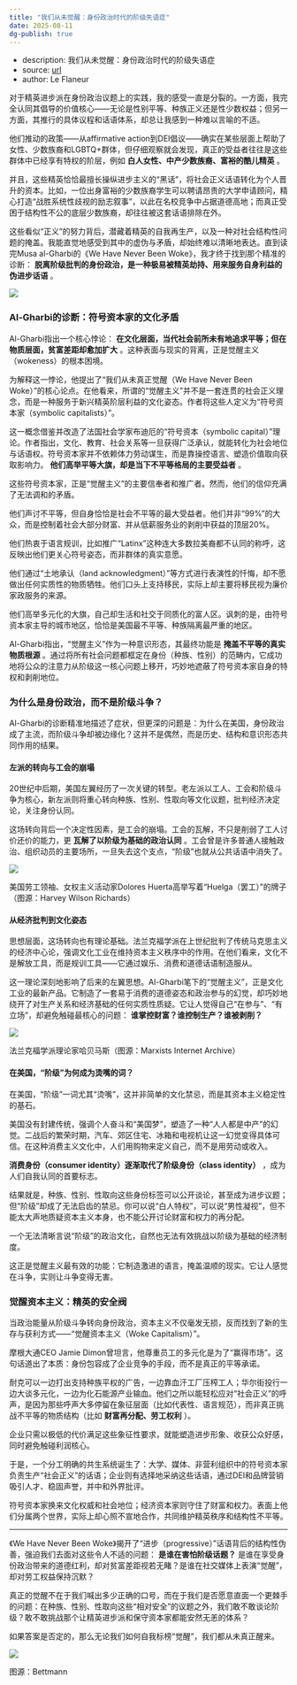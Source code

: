 ```yaml
---
title: "我们从未觉醒：身份政治时代的阶级失语症"
date: 2025-08-11
dg-publish: true
---
```

- description: 我们从未觉醒：身份政治时代的阶级失语症
- source: [url](https://book.douban.com/review/16951710/)
- author: Le Flaneur

对于精英进步派在身份政治议题上的实践，我的感受一直是分裂的。一方面，我完全认同其倡导的价值核心——无论是性别平等、种族正义还是性少数权益；但另一方面，其推行的具体议程和话语体系，却总让我感到一种难以言喻的不适。

他们推动的政策——从affirmative action到DEI倡议——确实在某些层面上帮助了女性、少数族裔和LGBTQ+群体，但仔细观察就会发现，真正的受益者往往是这些群体中已经享有特权的阶层，例如 **白人女性、中产少数族裔、富裕的酷儿精英** 。

并且，这些精英恰恰最擅长操纵进步主义的“黑话”，将社会正义话语转化为个人晋升的资本。比如，一位出身富裕的少数族裔学生可以聘请昂贵的大学申请顾问，精心打造“战胜系统性歧视的励志叙事”，以此在名校竞争中占据道德高地；而真正受困于结构性不公的底层少数族裔，却往往被这套话语排除在外。

这些看似“正义”的努力背后，潜藏着精英的自我再生产，以及一种对社会结构性问题的掩盖。我能直觉地感受到其中的虚伪与矛盾，却始终难以清晰地表达。直到读完Musa al-Gharbi的《We Have Never Been Woke》，我才终于找到那个精准的诊断： **脱离阶级批判的身份政治，是一种极易被精英劫持、用来服务自身利益的伪进步话语** 。

![](https://img3.doubanio.com/view/thing_review/l/public/p12587273.jpg)

### Al-Gharbi的诊断：符号资本家的文化矛盾

Al-Gharbi指出一个核心悖论： **在文化层面，当代社会前所未有地追求平等；但在物质层面，贫富差距却愈加扩大** 。这种表面与现实的背离，正是觉醒主义（wokeness）的根本困境。

为解释这一悖论，他提出了“我们从未真正觉醒（We Have Never Been Woke）”的核心论点。在他看来，所谓的“觉醒主义”并不是一套连贯的社会正义理念，而是一种服务于新兴精英阶层利益的文化姿态。作者将这些人定义为“符号资本家（symbolic capitalists）”。

这一概念借鉴并改造了法国社会学家布迪厄的“符号资本（symbolic capital）”理论。作者指出，文化、教育、社会关系等一旦获得广泛承认，就能转化为社会地位与话语权。符号资本家并不依赖体力劳动谋生，而是靠操控语言、塑造价值取向获取影响力。 **他们高举平等大旗，却是当下不平等格局的主要受益者** 。

这些符号资本家，正是“觉醒主义”的主要信奉者和推广者。然而，他们的信仰充满了无法调和的矛盾。

他们声讨不平等，但自身恰恰是社会不平等的最大受益者。他们并非“99%”的大众，而是控制着社会大部分财富、并从低薪服务业的剥削中获益的顶层20%。

他们热衷于语言规训，比如推广“Latinx”这种连大多数拉美裔都不认同的称呼，这反映出他们更关心符号姿态，而非群体的真实意愿。

他们通过“土地承认（land acknowledgment）”等方式进行表演性的忏悔，却不愿做出任何实质性的物质牺牲。他们口头上支持移民，实际上却主要将移民视为廉价家政服务的来源。

他们高举多元化的大旗，自己却生活和社交于同质化的富人区。讽刺的是，由符号资本家主导的城市地区，恰恰是美国最不平等、种族隔离最严重的地区。

Al-Gharbi指出，“觉醒主义”作为一种意识形态，其最终功能是 **掩盖不平等的真实物质根源** 。通过将所有社会问题都框定在身份（种族、性别）的范畴内，它成功地将公众的注意力从阶级这一核心问题上移开，巧妙地遮蔽了符号资本家自身的特权和剥削地位。

### 为什么是身份政治，而不是阶级斗争？

Al-Gharbi的诊断精准地描述了症状，但更深的问题是：为什么在美国，身份政治成了主流，而阶级斗争却被边缘化？这并不是偶然，而是历史、结构和意识形态共同作用的结果。

#### 左派的转向与工会的崩塌

20世纪中后期，美国左翼经历了一次关键的转型。老左派以工人、工会和阶级斗争为核心，新左派则将重心转向种族、性别、性取向等文化议题，批判经济决定论，关注身份认同。

这场转向背后一个决定性因素，是工会的崩塌。工会的瓦解，不只是削弱了工人讨价还价的能力，更 **瓦解了以阶级为基础的政治认同** 。工会曾是许多普通人接触政治、组织动员的主要场所，一旦失去这个支点，“阶级”也就从公共话语中消失了。

![](https://img1.doubanio.com/view/thing_review/l/public/p12587279.jpg)

美国劳工领袖、女权主义活动家Dolores Huerta高举写着“Huelga（罢工）”的牌子（图源：Harvey Wilson Richards）

#### 从经济批判到文化姿态

思想层面，这场转向也有理论基础。法兰克福学派在上世纪批判了传统马克思主义的经济中心论，强调文化工业在维持资本主义秩序中的作用。在他们看来，文化不是解放工具，而是规训工具——它通过娱乐、消费和道德话语制造服从。

这一理论深刻地影响了后来的左翼思想。Al-Gharbi笔下的“觉醒主义”，正是文化工业的最新产品。它制造了一套易于消费的道德姿态和政治参与的幻觉，却巧妙地绕开了对生产关系和经济基础的任何实质性质疑。它让人觉得自己“在参与”、“有立场”，却避免触碰最核心的问题： **谁掌控财富？谁控制生产？谁被剥削？**

![](https://img1.doubanio.com/view/thing_review/l/public/p12587288.jpg)

法兰克福学派理论家哈贝马斯（图源：Marxists Internet Archive）

#### 在美国，“阶级”为何成为烫嘴的词？

在美国，“阶级”一词尤其“烫嘴”，这并非简单的文化禁忌，而是其资本主义稳定性的基石。

美国没有封建传统，强调个人奋斗和“美国梦”，塑造了一种“人人都是中产”的幻觉。二战后的繁荣时期，汽车、郊区住宅、冰箱和电视机让这一幻觉变得具体可信。在这种消费主义文化中，人们用购物来定义自己，而不是用劳动或收入。

**消费身份（consumer identity）逐渐取代了阶级身份（class identity）** ，成为人们自我认同的首要标志。

结果就是，种族、性别、性取向这些身份标签可以公开谈论，甚至成为进步议题；但“阶级”却成了无法启齿的禁忌。你可以说“白人特权”，可以说“男性凝视”，但不能太大声地质疑资本主义本身，也不能公开讨论财富和权力的再分配。

一个无法清晰言说“阶级”的政治文化，自然也无法有效挑战以阶级为基础的经济制度。

这正是觉醒主义最有效的功能：它制造激进的语言，掩盖温顺的现实。它让人感觉在斗争，实则让斗争变得无害。

### 觉醒资本主义：精英的安全阀

当政治能量从阶级斗争转向身份政治，资本主义不仅毫发无损，反而找到了新的生存与获利方式——“觉醒资本主义（Woke Capitalism）”。

摩根大通CEO Jamie Dimon曾坦言，他尊重员工的多元化是为了“赢得市场”。这句话道出了本质：身份包容成了企业竞争的手段，而不是真正的平等承诺。

耐克可以一边打出支持种族平权的广告，一边靠血汗工厂压榨工人；华尔街投行一边大谈多元化，一边为化石能源产业输血。他们之所以能轻松应对“社会正义”的呼声，是因为那些呼声大多停留在象征层面（比如代表性、语言规范），而非真正挑战不平等的物质结构（比如 **财富再分配、劳工权利** ）。

企业只需以极低的代价满足这些象征性要求，就能塑造进步形象、收获公众好感，同时避免触碰利润核心。

于是，一个分工明确的共生系统诞生了：大学、媒体、非营利组织中的符号资本家负责生产“社会正义”的话语；企业则有选择地采纳这些话语，通过DEI和品牌营销吸引人才、稳固声誉，并中和外界批评。

符号资本家换来文化权威和社会地位；经济资本家则守住了财富和权力。表面上他们分属两个世界，实际上却心照不宣地合作，共同维护精英秩序和结构性不平等。

---

《We Have Never Been Woke》揭开了“进步（progressive）”话语背后的结构性伪善，强迫我们去面对这些令人不适的问题： **是谁在害怕阶级话题？** 是谁在享受身份政治带来的道德红利，却对贫富差距视若无睹？是谁在社交媒体上表演“觉醒”，却对劳工权益保持沉默？

真正的觉醒不在于我们喊出多少正确的口号，而在于我们是否愿意直面一个更棘手的问题：在种族、性别、性取向这些“相对安全”的议题之外，我们敢不敢谈论阶级？敢不敢挑战那个让精英进步派和保守资本家都能安然无恙的体系？

如果答案是否定的，那么无论我们如何自我标榜“觉醒”，我们都从未真正醒来。

![](https://img2.doubanio.com/view/thing_review/l/public/p12587301.jpg)

图源：Bettmann